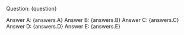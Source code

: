 Question: {question}

Answer A: {answers.A}
Answer B: {answers.B}
Answer C: {answers.C}
Answer D: {answers.D}
Answer E: {answers.E}